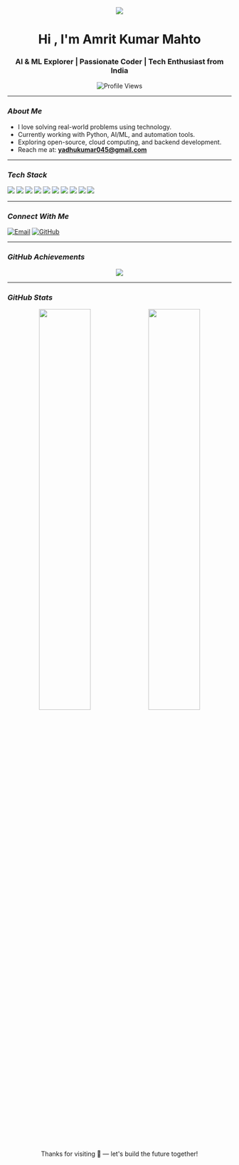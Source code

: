 <!-- README.md -->

<p align="center">
  <img src="https://readme-typing-svg.demolab.com?font=Fira+Code&weight=500&size=22&pause=1000&color=00FF00&center=true&vCenter=true&width=650&lines=Turning+Challenges+into+Opportunities;Hi+%F0%9F%91%8B%2C+I'm+Amrit+Kumar+Mahto;AI+%26+ML+Enthusiast+%7C+Tech+Explorer;Learning.+Building.+Evolving.;Welcome+to+my+developer+space+%F0%9F%92%BB" />
</p>

<h1 align="center">Hi , I'm Amrit Kumar Mahto</h1>
<h3 align="center"> AI & ML Explorer | Passionate Coder | Tech Enthusiast from India </h3>

<p align="center">
  <img src="https://komarev.com/ghpvc/?username=the-amrit-mahto-05&label=Profile%20views&color=0e75b6&style=flat" alt="Profile Views" />
</p>

---

### ***About Me***

- I love solving real-world problems using technology.
- Currently working with Python, AI/ML, and automation tools.
- Exploring open-source, cloud computing, and backend development.
- Reach me at: **yadhukumar045@gmail.com**

---

### ***Tech Stack***

<p align="left">
  <img src="https://img.shields.io/badge/Python-3776AB?style=for-the-badge&logo=python&logoColor=white"/>
  <img src="https://img.shields.io/badge/C++-00599C?style=for-the-badge&logo=c%2B%2B&logoColor=white"/>
  <img src="https://img.shields.io/badge/HTML5-E34F26?style=for-the-badge&logo=html5&logoColor=white"/>
  <img src="https://img.shields.io/badge/CSS3-1572B6?style=for-the-badge&logo=css3&logoColor=white"/>
  <img src="https://img.shields.io/badge/JavaScript-F7DF1E?style=for-the-badge&logo=javascript&logoColor=black"/>
  <img src="https://img.shields.io/badge/React-20232A?style=for-the-badge&logo=react&logoColor=61DAFB"/>
  <img src="https://img.shields.io/badge/Node.js-339933?style=for-the-badge&logo=nodedotjs&logoColor=white"/>
  <img src="https://img.shields.io/badge/Express.js-000000?style=for-the-badge&logo=express&logoColor=white"/>
  <img src="https://img.shields.io/badge/MongoDB-4EA94B?style=for-the-badge&logo=mongodb&logoColor=white"/>
  <img src="https://img.shields.io/badge/Numpy-013243?style=for-the-badge&logo=numpy&logoColor=white"/>
  
</p>


---

### ***Connect With Me***

<p align="left">
  <a href="mailto:yadhukumar045@gmail.com"><img src="https://img.shields.io/badge/Gmail-D14836?style=for-the-badge&logo=gmail&logoColor=white" alt="Email"></a>
  <a href="https://github.com/the-amrit-mahto-05"><img src="https://img.shields.io/badge/GitHub-181717?style=for-the-badge&logo=github&logoColor=white" alt="GitHub"></a>
</p>

---

### ***GitHub Achievements***

<p align="center">
  <img src="https://github-profile-trophy.vercel.app/?username=the-amrit-mahto-05&theme=algolia&no-frame=true&row=1&margin-w=10" />
</p>

---

### ***GitHub Stats***

<p align="center">
  <img width="48%" src="https://github-readme-stats.vercel.app/api?username=the-amrit-mahto-05&show_icons=true&theme=radical" />
  <img width="48%" src="https://github-readme-streak-stats.herokuapp.com?user=the-amrit-mahto-05&theme=radical" />
</p>
<p align="center">Thanks for visiting 🚀 — let's build the future together!</p>
